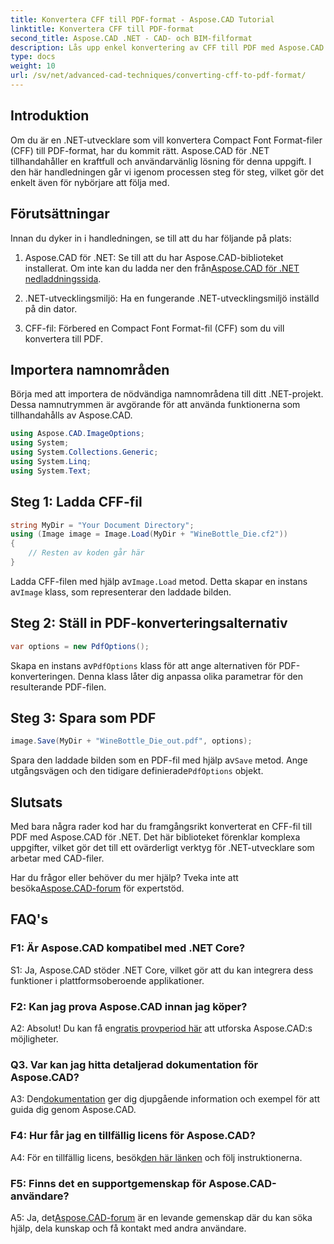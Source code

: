 ```yaml
---
title: Konvertera CFF till PDF-format - Aspose.CAD Tutorial
linktitle: Konvertera CFF till PDF-format
second_title: Aspose.CAD .NET - CAD- och BIM-filformat
description: Lås upp enkel konvertering av CFF till PDF med Aspose.CAD för .NET. Följ vår steg-för-steg-guide.
type: docs
weight: 10
url: /sv/net/advanced-cad-techniques/converting-cff-to-pdf-format/
---
```

## Introduktion

Om du är en .NET-utvecklare som vill konvertera Compact Font Format-filer (CFF) till PDF-format, har du kommit rätt. Aspose.CAD för .NET tillhandahåller en kraftfull och användarvänlig lösning för denna uppgift. I den här handledningen går vi igenom processen steg för steg, vilket gör det enkelt även för nybörjare att följa med.

## Förutsättningar

Innan du dyker in i handledningen, se till att du har följande på plats:

1. Aspose.CAD för .NET: Se till att du har Aspose.CAD-biblioteket installerat. Om inte kan du ladda ner den från[Aspose.CAD för .NET nedladdningssida](https://releases.aspose.com/cad/net/).

2. .NET-utvecklingsmiljö: Ha en fungerande .NET-utvecklingsmiljö inställd på din dator.

3. CFF-fil: Förbered en Compact Font Format-fil (CFF) som du vill konvertera till PDF.

## Importera namnområden

Börja med att importera de nödvändiga namnområdena till ditt .NET-projekt. Dessa namnutrymmen är avgörande för att använda funktionerna som tillhandahålls av Aspose.CAD.

```csharp
using Aspose.CAD.ImageOptions;
using System;
using System.Collections.Generic;
using System.Linq;
using System.Text;
```

## Steg 1: Ladda CFF-fil

```csharp
string MyDir = "Your Document Directory";
using (Image image = Image.Load(MyDir + "WineBottle_Die.cf2"))
{
    // Resten av koden går här
}
```

 Ladda CFF-filen med hjälp av`Image.Load` metod. Detta skapar en instans av`Image` klass, som representerar den laddade bilden.

## Steg 2: Ställ in PDF-konverteringsalternativ

```csharp
var options = new PdfOptions();
```

 Skapa en instans av`PdfOptions` klass för att ange alternativen för PDF-konverteringen. Denna klass låter dig anpassa olika parametrar för den resulterande PDF-filen.

## Steg 3: Spara som PDF

```csharp
image.Save(MyDir + "WineBottle_Die_out.pdf", options);
```

 Spara den laddade bilden som en PDF-fil med hjälp av`Save` metod. Ange utgångsvägen och den tidigare definierade`PdfOptions` objekt.

## Slutsats

Med bara några rader kod har du framgångsrikt konverterat en CFF-fil till PDF med Aspose.CAD för .NET. Det här biblioteket förenklar komplexa uppgifter, vilket gör det till ett ovärderligt verktyg för .NET-utvecklare som arbetar med CAD-filer.

 Har du frågor eller behöver du mer hjälp? Tveka inte att besöka[Aspose.CAD-forum](https://forum.aspose.com/c/cad/19) för expertstöd.

## FAQ's

### F1: Är Aspose.CAD kompatibel med .NET Core?

S1: Ja, Aspose.CAD stöder .NET Core, vilket gör att du kan integrera dess funktioner i plattformsoberoende applikationer.

### F2: Kan jag prova Aspose.CAD innan jag köper?

 A2: Absolut! Du kan få en[gratis provperiod här](https://releases.aspose.com/) att utforska Aspose.CAD:s möjligheter.

### Q3. Var kan jag hitta detaljerad dokumentation för Aspose.CAD?

 A3: Den[dokumentation](https://reference.aspose.com/cad/net/) ger dig djupgående information och exempel för att guida dig genom Aspose.CAD.

### F4: Hur får jag en tillfällig licens för Aspose.CAD?

 A4: För en tillfällig licens, besök[den här länken](https://purchase.aspose.com/temporary-license/) och följ instruktionerna.

### F5: Finns det en supportgemenskap för Aspose.CAD-användare?

 A5: Ja, det[Aspose.CAD-forum](https://forum.aspose.com/c/cad/19) är en levande gemenskap där du kan söka hjälp, dela kunskap och få kontakt med andra användare.